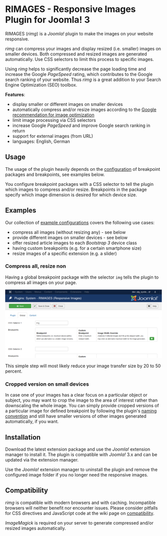 # RIMAGES - Responsive Images Plugin for Joomla! 3

RIMAGES (*rimg*) is a *Joomla!* plugin to make the images on your website responsive.

*rimg* can compress your images and display resized (i.e. smaller) images on smaller devices.
Both compressed and resized images are generated automatically.
Use CSS selectors to limit this process to specific images.

Using *rimg* helps to significantly decrease the page loading time and increase the Google *PageSpeed* rating, which contributes to the Google search ranking of your website.
Thus *rimg* is a great addition to your Search Engine Optimization (SEO) toolbox.

**Features**:

* display smaller or different images on smaller devices
* automatically compress and/or resize images according to the [Google recommendation for image optimization](https://developers.google.com/speed/docs/insights/OptimizeImages)
* limit image processing via CSS selectors
* increase Google *PageSpeed* and improve Google search ranking in return
* support for external images (from URL)
* languages: English, German

## Usage

The usage of the plugin heavily depends on the [configuration](https://github.com/sebschlicht/plg_system_rimages/wiki/Configuration) of breakpoint packages and breakpoints, see examples below.

You configure breakpoint packages with a CSS selector to tell the plugin which images to compress and/or resize.
Breakpoints in the package specify which image dimension is desired for which device size.

## Examples

Our collection of [example configurations](https://github.com/sebschlicht/plg_system_rimages/wiki/examples) covers the following use cases:

* compress all images (without resizing any) - see below
* provide different images on smaller devices - see below
* offer resized article images to each *Bootstrap 3* device class
* having custom breakpoints (e.g. for a certain smartphone size)
* resize images of a specific extension (e.g. a slider)

### Compress all, resize non

Having a global breakpoint package with the selector `img` tells the plugin to compress all images on your page.

![Global breakpoint package](https://github.com/sebschlicht/plg_system_rimages/blob/master/images/rimages_cfg-ex_global.png)

This simple step will most likely reduce your image transfer size by 20 to 50 percent.

### Cropped version on small devices

In case one of your images has a clear focus on a particular object or subject, you may want to crop the image to the area of interest rather than downscaling the whole image.
You can simply provide cropped versions of a particular image for defined breakpoint by following the plugin's [naming convention](https://github.com/sebschlicht/plg_system_rimages/wiki/naming-convention) and still have smaller versions of other images generated automatically, if you want.

## Installation

Download the latest extension package and use the *Joomla!* extension manager to install it.
The plugin is compatible with *Joomla!* 3.x and can be updated via the extension manager.

Use the *Joomla!* extension manager to uninstall the plugin and remove the configured image folder if you no longer need the responsive images.

## Compatibility

*rimg* is compatible with modern browsers and with caching.
Incompatible browsers will neither benefit nor encounter issues.
Please consider pitfalls for CSS directives and JavaScript code at the wiki page on [compatibility](https://github.com/sebschlicht/plg_system_rimages/wiki/Compatibility).

*ImageMagick* is required on your server to generate compressed and/or resized images automatically.
